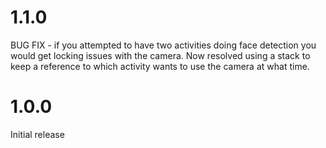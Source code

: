 # 1.1.0

BUG FIX - if you attempted to have two activities doing face detection you would get locking issues with the camera.
Now resolved using a stack to keep a reference to which activity wants to use the camera at what time.

# 1.0.0

Initial release

